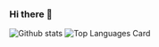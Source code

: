 ### Hi there 👋

<!--
**wmedders21/wmedders21** is a ✨ _special_ ✨ repository because its `README.md` (this file) appears on your GitHub profile.

Here are some ideas to get you started:

- 🔭 I’m currently working on ...
- 🌱 I’m currently learning ...
- 👯 I’m looking to collaborate on ...
- 🤔 I’m looking for help with ...
- 💬 Ask me about ...
- 📫 How to reach me: ...
- 😄 Pronouns: ...
- ⚡ Fun fact: ...
-->
![Github stats](https://github-readme-stats.vercel.app/api?username=wmedders21&show_icons=true&count_private=true)
![Top Languages Card](https://github-readme-stats.vercel.app/api/top-langs/?username=wmedders21&layout=compact)
